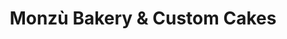 ---
title: "Monzù Bakery & Custom Cakes"
url: /green-bay/monzu-bakery-and-custom-cakes/
shop: bakery
---